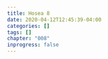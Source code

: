 ```yaml
---
title: Hosea 8
date: 2020-04-12T12:45:39-04:00
categories: []
tags: []
chapter: "008"
inprogress: false
---
```


